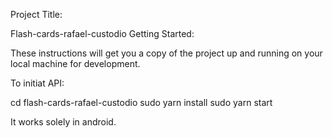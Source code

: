 Project Title:

Flash-cards-rafael-custodio Getting Started:

These instructions will get you a copy of the project up and running on your local machine for development.

To initiat API:

cd flash-cards-rafael-custodio
sudo yarn install
sudo yarn start

It works solely in android.
